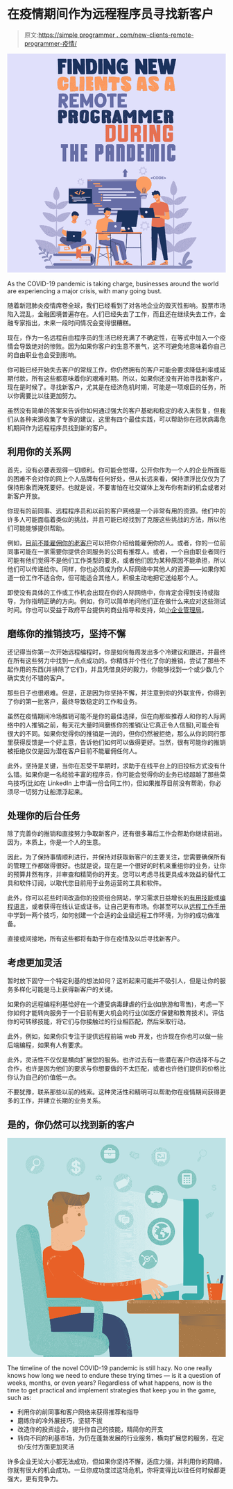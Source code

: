 # 在疫情期间作为远程程序员寻找新客户

> 原文:[https://simple programmer . com/new-clients-remote-programmer-疫情/](https://simpleprogrammer.com/new-clients-remote-programmer-pandemic/)

![pandemic programmer new clients](img/58f55bd29bb501aa5629ae1baff1b40c.png)

As the COVID-19 pandemic is taking charge, businesses around the world are experiencing a major crisis, with many going bust.

随着新冠肺炎疫情席卷全球，我们已经看到了对各地企业的毁灭性影响。股票市场陷入混乱，金融困境普遍存在。人们已经失去了工作，而且还在继续失去工作，金融专家指出，未来一段时间情况会变得很糟糕。

现在，作为一名远程自由程序员的生活已经充满了不确定性，在等式中加入一个疫情会导致绝对的惨败。因为如果你客户的生意不景气，这不可避免地意味着你自己的自由职业也会受到影响。

你可能已经开始失去客户的常规工作，你仍然拥有的客户可能会要求降低利率或延期付款，所有这些都意味着你的艰难时期。所以，如果你还没有开始寻找新客户，现在是时候了。寻找新客户，尤其是在经济危机时期，可能是一项艰巨的任务，所以你需要比以往更加努力。

虽然没有简单的答案来告诉你如何通过强大的客户基础和稳定的收入来恢复，但我们从各种来源收集了专家的建议，这里有四个最佳实践，可以帮助你在冠状病毒危机期间作为远程程序员找到新的客户。

## 利用你的关系网

首先，没有必要表现得一切顺利。你可能会觉得，公开你作为一个人的企业所面临的困难不会对你的网上个人品牌有任何好处，但从长远来看，保持漂浮比仅仅为了保持形象而淹死要好。也就是说，不要害怕在社交媒体上发布你有新的机会或者对新客户开放。

你现有的前同事、远程程序员和以前的客户网络是一个非常有用的资源。他们中的许多人可能面临着类似的挑战，并且可能已经找到了克服这些挑战的方法，所以他们可能能够提供帮助。

例如，[目前不能雇佣你的老客户](https://austinchurch.flywheelsites.com/follow-up-with-clients-without-being-annoying-email-templates/)可以把你介绍给能雇佣你的人。或者，你的一位前同事可能在一家需要你提供合同服务的公司有推荐人。或者，一个自由职业者同行可能有他们觉得不是他们工作类型的要求，或者他们因为某种原因不能承担，所以他们可以传递给你。同样，你也必须成为你人际网络中其他人的资源——如果你知道一份工作不适合你，但可能适合其他人，积极主动地把它送给那个人。

即使没有具体的工作或工作机会出现在你的人际网络中，你肯定会得到支持或指导，为你指明正确的方向。例如，你可以简单地问他们正在做什么来应对这些测试时间。你也可以受益于政府平台提供的商业指导和支持，如[小企业管理局](https://www.sba.gov/)。

## 磨练你的推销技巧，坚持不懈

还记得当你第一次开始远程编程时，你是如何每周发出多个冷建议和跟进，并最终在所有这些努力中找到一点点成功的。你精炼并个性化了你的推销，尝试了那些不起作用的东西(并排除了它们)，并且凭借良好的毅力，你能够找到一个或少数几个确实支付不错的客户。

那些日子也很艰难。但是，正是因为你坚持不懈，并注意到你的外联宣传，你得到了你的第一批客户，最终导致稳定的工作和业务。

虽然在疫情期间冷场推销可能不是你的最佳选择，但在向那些推荐人和你的人际网络中的人推销之前，每天花大量时间磨练你的推销(让它真正令人信服),可能会有很大的不同。如果你觉得你的推销是一流的，但你仍然被拒绝，那么从你的同行那里获得反馈是一个好主意，告诉他们如何可以做得更好。当然，很有可能你的推销被拒绝仅仅是因为潜在客户目前不能雇佣任何人。

此外，坚持是关键，当你在忍受干旱期时，求助于在线平台上的旧投标方式没有什么错。如果你是一名经验丰富的程序员，你可能会觉得你的业务已经超越了那些菜鸟技巧(比如在 LinkedIn 上申请一份合同工作)，但如果推荐目前没有帮助，你必须尽一切努力让船漂浮起来。

## 处理你的后台任务

除了完善你的推销和直接努力争取新客户，还有很多幕后工作会帮助你继续前进。因为，本质上，你是一个人的生意。

因此，为了保持事情顺利进行，并保持对获取新客户的主要关注，您需要确保所有的管理工作都做得很好。也就是说，现在是一个很好的时机来重组你的业务，让你的预算井然有序，并审查和精简你的开支。您可以考虑寻找更具成本效益的替代工具和软件订阅，以取代您目前用于业务运营的工具和软件。

此外，你可以花些时间改造你的投资组合网站，学习需求日益增长的[有用技能](http://www.amazon.com/exec/obidos/ASIN/1617292397/makithecompsi-20)或[编程语言](http://www.amazon.com/exec/obidos/ASIN/B073X6GNJ1/makithecompsi-20)，或者获得在线认证或证书，让自己更有市场。你甚至可以从[远程工作手册](https://www.toptal.com/remote-work-playbook)中学到一两个技巧，如何创建一个合适的企业级远程工作环境，为你的成功做准备。

直接或间接地，所有这些都将有助于你在疫情及以后寻找新客户。

## 考虑更加灵活

暂时放下固守一个特定利基的想法如何？这听起来可能并不吸引人，但是让你的服务多样化可能是马上获得新客户的关键。

如果你的远程编程利基恰好在一个遭受病毒肆虐的行业(如旅游和零售)，考虑一下你如何才能转向服务于一个目前有更大机会的行业(如医疗保健和教育技术)。评估你的可转移技能，将它们与你接触过的行业相匹配，然后采取行动。

此外，例如，如果你只专注于提供远程前端 web 开发，也许现在你也可以做一些后端编程，如果有人有要求。

此外，灵活性不仅仅是横向扩展您的服务。也许过去有一些潜在客户你选择不与之合作，也许是因为他们的要求与你想要做的不太匹配，或者也许他们提供的价格比你认为自己的价值低一点。

不要犹豫，联系那些以前的线索。这种灵活性和精明可以帮助你在疫情期间获得更多的工作，并建立长期的业务关系。

## 是的，你仍然可以找到新的客户

![pandemic programmer new clients](img/512246aa7ec5183b2d6b06eec1d16a91.png)

The timeline of the novel COVID-19 pandemic is still hazy. No one really knows how long we need to endure these trying times — is it a question of weeks, months, or even years? Regardless of what happens, now is the time to get practical and implement strategies that keep you in the game, such as:

*   利用你的前同事和客户网络来获得推荐和指导
*   磨练你的冷外展技巧，坚韧不拔
*   改造你的投资组合，提升你自己的技能，精简你的开支
*   转向不同的利基市场，为仍在蓬勃发展的行业服务，横向扩展您的服务，在定价/支付方面更加灵活

许多企业无论大小都无法成功，但如果你坚持不懈，适应力强，并利用你的网络，你就有很大的机会成功。一旦你成功度过这场危机，你将变得比以往任何时候都更强大，更有竞争力。